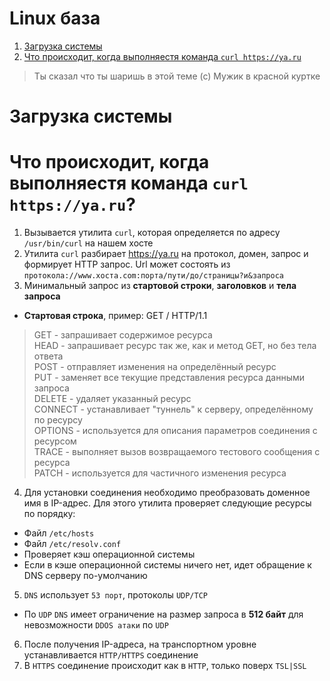 # Linux база  
1. [Загрузка системы](#Загрузка-системы)  
2. [Что происходит, когда выполняестя команда `curl https://ya.ru`](#Что-происходит,-когда-выполняестя-команда-`curl-https://ya.ru`)  

> Ты сказал что ты шаришь в этой теме (с) Мужик в красной куртке  
# Загрузка системы

# Что происходит, когда выполняестя команда `curl https://ya.ru`?  

1. Вызывается утилита `curl`, которая определяется по адресу `/usr/bin/curl` на нашем хосте  
2. Утилита `curl` разбирает https://ya.ru на протокол, домен, запрос и формирует HTTP запрос. Url может состоять из `протокола://www.хоста.com:порта/пути/до/страницы?и&запроса`   
3. Минимальный запрос из **стартовой строки**, **заголовков** и **тела запроса**  
  - **Стартовая строка**, пример: GET / HTTP/1.1  
  > GET  - запрашивает содержимое ресурса  
    HEAD - запрашивает ресурс так же, как и метод GET, но без тела ответа  
    POST - отправляет изменения на определённый ресурс  
    PUT  - заменяет все текущие представления ресурса данными запроса  
    DELETE  - удаляет указанный ресурс  
    CONNECT - устанавливает "туннель" к серверу, определённому по ресурсу  
    OPTIONS - используется для описания параметров соединения с ресурсом  
    TRACE   - выполняет вызов возвращаемого тестового сообщения с ресурса  
    PATCH   - используется для частичного изменения ресурса  
4. Для установки соединения необходимо преобразовать доменное имя в IP-адрес. Для этого утилита проверяет следующие ресурсы по порядку:  
  - Файл `/etc/hosts`  
  - Файл `/etc/resolv.conf`  
  - Проверяет кэш операционной системы  
  - Если в кэше операционной системы ничего нет, идет обращение к DNS серверу по-умолчанию  
5. `DNS` использует `53 порт`, протоколы `UDP/TCP`  
  - По `UDP` `DNS` имеет ограничение на размер запроса в **512 байт** для невозможности `DDOS атаки` по `UDP`  
6. После получения IP-адреса, на транспортном уровне устанавливается `HTTP/HTTPS` соединение  
7. В `HTTPS` соединение происходит как в `HTTP`, только поверх `TSL|SSL`  
